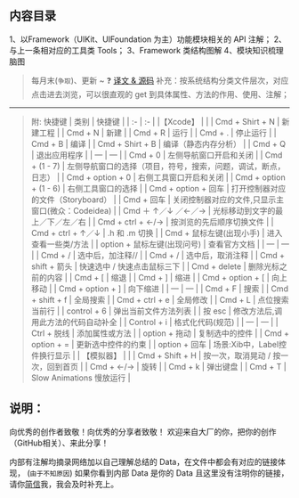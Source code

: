 ## 内容目录
1、以Framework（UIKit、UIFoundation 为主）功能模块相关的 API 注解；
2、与上一条相对应的工具类 Tools；
3、Framework 类结构图解
4、模块知识梳理脑图

>每月末(`争取`)、更新 ~  ❓ [译文 & 源码](https://github.com/CoderLN/Apple-GitHub-Codeidea)
>补充：按系统结构分类文件层次，对应点击进去浏览，可以很直观的 get 到具体属性、方法的作用、使用、注解；


***
>附: 快捷键
| 类别 | 快捷键 |
| :- | :- |
|【Xcode】 |  |
| Cmd + Shirt + N | 新建工程 |
| Cmd + N | 新建 |
| Cmd + R | 运行 |
| Cmd + . | 停止运行 |
| Cmd + B | 编译 |
| Cmd + Shirt + B | 编译（静态内存分析） |
| Cmd + Q | 退出应用程序 |
| — | — |
| Cmd + 0 | 左侧导航窗口开启和关闭 |
| Cmd + (1 - 7) | 左侧导航窗口的选择（项目，符号，搜索，问题，调试，断点，日志） |
| Cmd + option + 0 | 右侧工具窗口开启和关闭 |
| Cmd + option + (1 - 6) | 右侧工具窗口的选择 |
| Cmd + option + 回车 | 打开控制器对应的文件（Storyboard） |
| Cmd + 回车 | 关闭控制器对应的文件,只显示主窗口(微众：Codeidea) |
| Cmd ＋ ↑／↓ ／←／→ | 光标移动到文字的最上／下／左／右 |
| Cmd + ctrl + ←/→ | 按浏览的先后顺序切换文件 |
| Cmd + ctrl + ↑／↓ | .h 和 .m 切换 |
| Cmd + 鼠标左键(出现小手) | 进入查看一些类/方法 |
| option + 鼠标左键(出现问号) | 查看官方文档 |
| — | — |
| Cmd + / | 选中后，加注释// |
| Cmd + / | 选中后，取消注释 |
| Cmd + shift + 箭头 | 快速选中 / 快速点击鼠标三下 |
| Cmd + delete | 删除光标之前的内容 |
| Cmd + [ | 缩退 |
| Cmd + ] | 缩进 |
| Cmd + option + [ | 向上移动 |
| Cmd + option + ] | 向下缩进 |
| — | — |
| Cmd + F | 搜索 |
| Cmd + shift + f | 全局搜索 |
| Cmd + ctrl + e | 全局修改 |
| Cmd + L | 点位搜索当前行 |
| control + 6 | 弹出当前文件方法列表 |
| 按 esc | 修改方法后,调用此方法的代码自动补全 |
| Control + i | 格式化代码(规范) |
| — | — |
| Ctrl + 脱线 | 添加属性或方法 |
| option + 拖动 | 复制选中的控件 |
| Cmd + option + = | 更新选中控件的约束 |
| option + 回车 | 场景:Xib中，Label控件换行显示 |
| 【模拟器】 |  |
| Cmd + Shift + H | 按一次，取消晃动 / 按一次，回到首页 |
| Cmd + ←/→ | 旋转 |
| Cmd + k | 弹出键盘 |
| Cmd + T | Slow Animations 慢放运行 |




## 说明：
向优秀的创作者致敬！向优秀的分享者致敬！
欢迎来自大厂的你，把你的创作（GitHub相关）、来此分享！

内部有注解均摘录网络加以自己理解总结的 Data，在文件中都会有对应的链接体现， (`由于不知原因`) 如果你看到内部 Data 是你的 Data 且这里没有注明你的链接，请你[简信](https://www.jianshu.com/u/fd745d76c816)我，我会及时补充上。 

